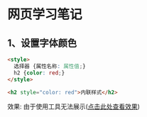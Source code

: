 # 网页学习笔记
## 1、设置字体颜色
```html
<style>
  选择器 {属性名称: 属性值;}
  h2 {color: red;}
</style>

<h2 style="color: red">内联样式</h2>

```
效果: 由于使用工具无法展示([点击此处查看效果](./demo1.html))

